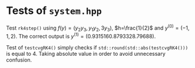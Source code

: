 

# Tests of `system.hpp`

Test `rk4step()` using $f(y) = (y_2y_3, y_1y_2, 3y_3)$, $h=\frac{1}{2}$ and $y^{(0)}=(-1,1,2)$.
The correct output is $y^{(1)} = (0.931516 0.879332  8.79688)$.

Test of `testcvgRK4()` simply checks if `std::round(std::abs(testcvgRK4()))` is equal to $4$.
Taking absolute value in order to avoid unnecessary confusion.